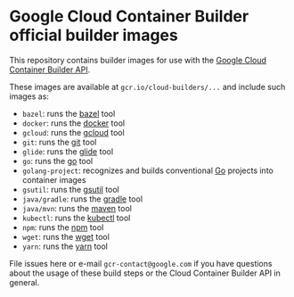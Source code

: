 # Google Cloud Container Builder official builder images

This repository contains builder images for use with the [Google Cloud Container
Builder API](https://cloud.google.com/container-builder/docs/).

These images are available at `gcr.io/cloud-builders/...` and include such
images as:

*   `bazel`: runs the [bazel](https://bazel.io) tool
*   `docker`: runs the [docker](https://docker.com) tool
*   `gcloud`: runs the [gcloud](https://cloud.google.com/sdk/gcloud/) tool
*   `git`: runs the [git](https://git-scm.com/) tool
*   `glide`: runs the [glide](https://glide.sh/) tool
*   `go`: runs the [go](https://golang.org/cmd/go) tool
*   `golang-project`: recognizes and builds conventional
    [Go](https://golang.org) projects into container images
*   `gsutil`: runs the [gsutil](https://cloud.google.com/storage/docs/gsutil)
    tool
*   `java/gradle`: runs the [gradle](https://gradle.org/) tool
*   `java/mvn`: runs the [maven](https://maven.apache.org/) tool
*   `kubectl`: runs the [kubectl](https://kubernetes.io/docs/user-guide/kubectl-overview/) tool
*   `npm`: runs the [npm](https://docs.npmjs.com/) tool
*   `wget`: runs the [wget](https://www.gnu.org/software/wget/) tool
*   `yarn`: runs the [yarn](https://yarnpkg.com/) tool

File issues here or e-mail `gcr-contact@google.com` if you have questions about
the usage of these build steps or the Cloud Container Builder API in general.
